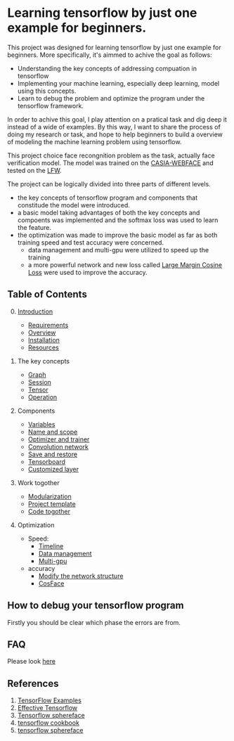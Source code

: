 # Learning tensorflow by just one example for beginners.
This project was designed for learning tensorflow by just one example for beginners. More specifically, it's aimmed to achive the goal as follows:
- Understanding the key concepts of addressing compuation in tensorflow 
- Implementing your machine learning, especially deep learning, model using this concepts. 
- Learn to debug the problem and optimize the program under the tensorflow framework.

In order to achive this goal, I play attention on a pratical task and dig deep it instead of a wide of examples. By this way, I want to share the process of doing my research or task, and hope to help beginners to build a overview of modeling the machine learning problem using tensorflow.

This project choice face recongnition problem as the task, actually face verification model. The model was trained on the [CASIA-WEBFACE](http://www.cbsr.ia.ac.cn/english/CASIA-WebFace-Database.html) and tested on the [LFW](http://vis-www.cs.umass.edu/lfw/). 

The project can be logically divided into three parts of different levels.
- the key concepts of tensorflow program and components that constitude the model were introduced. 
- a basic model taking advantages of both the key concepts and compoents was implemented and the softmax loss was used to learn the feature. 
- the optimization was made to improve the basic model as far as both training speed and test accuracy were concerned.
    * data management and multi-gpu were utilized to speed up the training
    * a more powerful network and new loss called [Large Margin Cosine Loss](https://arxiv.org/pdf/1801.09414.pdf) were used to improve the accuracy.

## Table of Contents
0. [Introduction](http://study.163.com/course/courseLearn.htm?courseId=1005023019#/learn/video?lessonId=1051308829&courseId=1005023019)
    - [Requirements](https://github.com/yule-li/tensorflow-practice/blob/master/introduction/requirement.md)
    - [Overview](https://github.com/yule-li/tensorflow-practice/blob/master/introduction/overview.md)
    - [Installation](https://github.com/yule-li/tensorflow-practice/blob/master/introduction/installation.md)
    - [Resources](https://github.com/yule-li/tensorflow-practice/blob/master/introduction/document.md)

1. The key concepts
    - [Graph](https://github.com/yule-li/tensorflow-practice/blob/master/concepts/graph/graph_add.ipynb)
    - [Session](https://github.com/yule-li/tensorflow-practice/blob/master/concepts/session/session_add.ipynb)
    - [Tensor](https://github.com/yule-li/tensorflow-practice/blob/master/concepts/tensor/tensors.ipynb)
    - [Operation](https://github.com/yule-li/tensorflow-practice/blob/master/concepts/operations/basic_operations.ipynb)
2. Components
    - [Variables](https://github.com/yule-li/tensorflow-practice/blob/master/components/variables/variable.ipynb)
    - [Name and scope](https://github.com/yule-li/tensorflow-practice/blob/master/components/scopes/scopes.ipynb)
    - [Optimizer and trainer](https://github.com/yule-li/tensorflow-practice/blob/master/components/optimizer/linear_regression.ipynb)
    - [Convolution network](https://github.com/yule-li/tensorflow-practice/tree/master/components/convolution_network)
    - [Save and restore](components/save_and_restore/save_and_restore.ipynb)
    - [Tensorboard]()
    - [Customized layer](components/customized_op/customized_op.ipynb)
3. Work togother
    - [Modularization]()
    - [Project template]()
    - [Code togother]()
4. Optimization
    - Speed:
        * [Timeline]()
        * [Data management](https://github.com/yule-li/tensorflow-practice/blob/master/components/data_management/data_management.md)
        * [Multi-gpu]()
    - accuracy
        * [Modify the network structure]()
        * [CosFace](https://github.com/yule-li/CosFace)

## How to debug your tensorflow program
Firstly you should be clear which phase the errors are from.

## FAQ
Please look [here](doc/faq.md)

## References
1. [TensorFlow Examples](https://github.com/aymericdamien/TensorFlow-Examples)
2. [Effective Tensorflow](https://github.com/vahidk/EffectiveTensorflow)
3. [Tensorflow sphereface](https://github.com/hujun100/tensorflow-sphereface)
4. [tensorflow cookbook](https://github.com/nfmcclure/tensorflow_cookbook)
5. [tensorflow sphereface](https://github.com/hujun100/tensorflow-sphereface)



